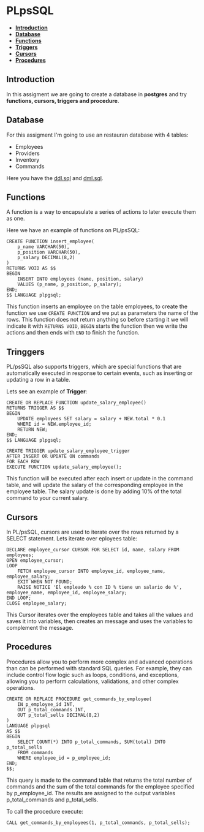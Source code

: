 # PLpsSQL

* [**Introduction**](#Introduction)
* [**Database**](#Database)
* [**Functions**](#Functions)
* [**Triggers**](#Triggers)
* [**Cursors**](#Cursors)
* [**Procedures**](#Procedures)

## Introduction

In this assigment we are going to create a database in **postgres** and try **functions, cursors, triggers and procedure**.

## Database

For this assigment I'm going to use an restauran database with 4 tables:

- Employees
- Providers
- Inventory
- Commands

Here you have the [ddl.sql](https://github.com/FranN2442/PLpsSQL/blob/master/ddl.sql) and [dml.sql](https://github.com/FranN2442/PLpsSQL/blob/master/dml.sql).

## Functions

A function is a way to encapsulate a series of actions to later execute them as one.

Here we have an example of functions on PL/psSQL:

```
CREATE FUNCTION insert_employee(
    p_name VARCHAR(50),
    p_position VARCHAR(50),
    p_salary DECIMAL(8,2)
)
RETURNS VOID AS $$
BEGIN
    INSERT INTO employees (name, position, salary)
    VALUES (p_name, p_position, p_salary);
END;
$$ LANGUAGE plpgsql;
```

This function inserts an employee on the table employees, to create the function we use ``` CREATE FUNCTION ``` and we put as parameters the name of the rows.
This function does not return anything so before starting it we will indicate it with ``` RETURNS VOID ```, ``` BEGIN ``` starts the function then we write the actions and then ends with ``` END ``` to finish the function.

## Tringgers

PL/psSQL also supports triggers, which are special functions that are automatically executed in response to certain events, such as inserting or updating a row in a table.

Lets see an example of **Trigger**:

```
CREATE OR REPLACE FUNCTION update_salary_employee()
RETURNS TRIGGER AS $$
BEGIN
    UPDATE employees SET salary = salary + NEW.total * 0.1
    WHERE id = NEW.employee_id;
    RETURN NEW;
END;
$$ LANGUAGE plpgsql;

CREATE TRIGGER update_salary_employee_trigger
AFTER INSERT OR UPDATE ON commands
FOR EACH ROW
EXECUTE FUNCTION update_salary_employee();
```

This function will be executed after each insert or update in the command table, and will update the salary of the corresponding employee in the employee table. The salary update is done by adding 10% of the total command to your current salary.

## Cursors

In PL/psSQL, cursors are used to iterate over the rows returned by a SELECT statement. Lets iterate over eployees table:

```
DECLARE employee_cursor CURSOR FOR SELECT id, name, salary FROM employees;
OPEN employee_cursor;
LOOP
    FETCH employee_cursor INTO employee_id, employee_name, employee_salary;
    EXIT WHEN NOT FOUND;
    RAISE NOTICE 'El empleado % con ID % tiene un salario de %', employee_name, employee_id, employee_salary;
END LOOP;
CLOSE employee_salary;
```

This Cursor iterates over the employees table and takes all the values and saves it into variables, then creates an message and uses the variables to complement the message.

## Procedures

Procedures allow you to perform more complex and advanced operations than can be performed with standard SQL queries. For example, they can include control flow logic such as loops, conditions, and exceptions, allowing you to perform calculations, validations, and other complex operations.

```
CREATE OR REPLACE PROCEDURE get_commands_by_employee(
    IN p_employee_id INT,
    OUT p_total_commands INT,
    OUT p_total_sells DECIMAL(8,2)
)
LANGUAGE plpgsql
AS $$
BEGIN
    SELECT COUNT(*) INTO p_total_commands, SUM(total) INTO p_total_sells
    FROM commands
    WHERE employee_id = p_employee_id;
END;
$$;
```

This query is made to the command table that returns the total number of commands and the sum of the total commands for the employee specified by p_employee_id. The results are assigned to the output variables p_total_commands and p_total_sells.

To call the procedure execute:

```
CALL get_commands_by_employees(1, p_total_commands, p_total_sells);
```





